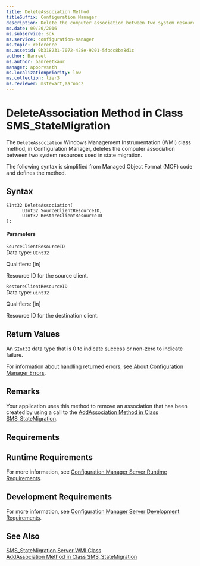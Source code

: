 ```yaml
---
title: DeleteAssociation Method
titleSuffix: Configuration Manager
description: Delete the computer association between two system resources used in state migration.
ms.date: 09/20/2016
ms.subservice: sdk
ms.service: configuration-manager
ms.topic: reference
ms.assetid: 9b318231-7072-428e-9201-5fbdc8ba8d1c
author: Banreet
ms.author: banreetkaur
manager: apoorvseth
ms.localizationpriority: low
ms.collection: tier3
ms.reviewer: mstewart,aaroncz 
---
```

# DeleteAssociation Method in Class SMS_StateMigration
The `DeleteAssociation` Windows Management Instrumentation (WMI) class method, in Configuration Manager, deletes the computer association between two system resources used in state migration.  

 The following syntax is simplified from Managed Object Format (MOF) code and defines the method.  

## Syntax  

```  
SInt32 DeleteAssociation(  
      UInt32 SourceClientResourceID,  
      UInt32 RestoreClientResourceID  
);  
```  

#### Parameters  
 `SourceClientResourceID`  
 Data type: `UInt32`  

 Qualifiers: [in]  

 Resource ID for the source client.  

 `RestoreClientResourceID`  
 Data type: `uint32`  

 Qualifiers: [in]  

 Resource ID for the destination client.  

## Return Values  
 An `SInt32` data type that is 0 to indicate success or non-zero to indicate failure.  

 For information about handling returned errors, see [About Configuration Manager Errors](../../../develop/core/understand/about-configuration-manager-errors.md).  

## Remarks  
 Your application uses this method to remove an association that has been created by using a call to the [AddAssociation Method in Class SMS_StateMigration](../../../develop/reference/osd/addassociation-method-in-class-sms_statemigration.md).  

## Requirements  

## Runtime Requirements  
 For more information, see [Configuration Manager Server Runtime Requirements](../../../develop/core/reqs/server-runtime-requirements.md).  

## Development Requirements  
 For more information, see [Configuration Manager Server Development Requirements](../../../develop/core/reqs/server-development-requirements.md).  

## See Also  
 [SMS_StateMigration Server WMI Class](../../../develop/reference/osd/sms_statemigration-server-wmi-class.md)   
 [AddAssociation Method in Class SMS_StateMigration](../../../develop/reference/osd/addassociation-method-in-class-sms_statemigration.md)
